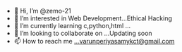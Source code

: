 - 👋 Hi, I’m @zemo-21
- 👀 I’m interested in Web Development...Ethical Hacking
- 🌱 I’m currently learning c,python,html ...
- 💞️ I’m looking to collaborate on ...Updating soon
- 📫 How to reach me ...varunperiyasamykct@gmail.com

<!---
zemo-21/zemo-21 is a ✨ special ✨ repository because its `README.md` (this file) appears on your GitHub profile.
You can click the Preview link to take a look at your changes.
--->
